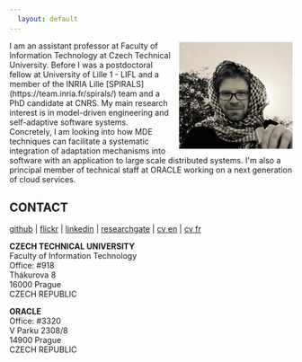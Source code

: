 ```yaml
---
  layout: default
---
```


<img src="/images/me.jpg" alt="Me" style="width: 40%; float: right; margin-top: 0.2em; margin-left: 1em;"/>
I am an assistant professor at Faculty of Information Technology at Czech Technical University. Before I was a postdoctoral fellow at University of Lille 1 - LIFL and a member of the INRIA Lille [SPIRALS](https://team.inria.fr/spirals/) team and a PhD candidate at CNRS.
My main research interest is in model-driven engineering and self-adaptive software systems.
Concretely, I am looking into how MDE techniques can facilitate a systematic integration of adaptation mechanisms into software with an application to large scale distributed systems.
I'm also a principal member of technical staff at ORACLE working on a next generation of cloud services.

## CONTACT

[github](http://github.com/fikovnik/) |
[flickr](https://www.flickr.com/photos/121532543@N04/) |
[linkedin](http://fr.linkedin.com/in/filipkrikava) |
[researchgate](https://www.researchgate.net/profile/Filip_Krikava) |
[cv en](https://docs.google.com/document/d/1FA3XEc5_d1St-7b3dSBv-bNY8wNrrtZTP9UXusvghn8/export?format=pdf) |
[cv fr](https://docs.google.com/document/d/1D2y-FenU5tXhkIS5tAK0fu7uz4Hn91FnLMEsTVHxB80/export?format=pdf)

__CZECH TECHNICAL UNIVERSITY__  
Faculty of Information Technology  
Office: #918  
Thákurova 8  
16000 Prague  
CZECH REPUBLIC  

__ORACLE__  
Office: #3320  
V Parku 2308/8  
14900 Prague  
CZECH REPUBLIC  
